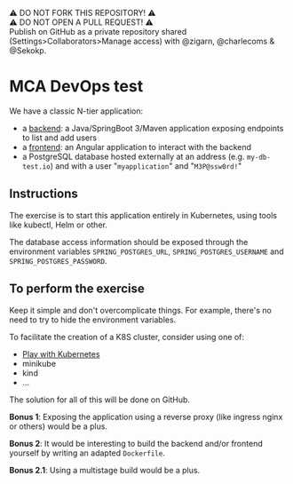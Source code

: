 ⚠️ DO NOT FORK THIS REPOSITORY! ⚠️ \
⚠️ DO NOT OPEN A PULL REQUEST! ⚠️ \
Publish on GitHub as a private repository shared (Settings>Collaborators>Manage access) with @zigarn, @charlecoms & @Sekokp.

# MCA DevOps test

We have a classic N-tier application:

- a [backend](./backend/): a Java/SpringBoot 3/Maven application exposing endpoints to list and add users
- a [frontend](./frontend/): an Angular application to interact with the backend
- a PostgreSQL database hosted externally at an address (e.g. `my-db-test.io`) and with a user "`myapplication`" and "`M3P@ssw0rd!`"

## Instructions

The exercise is to start this application entirely in Kubernetes, using tools like kubectl, Helm or other.

The database access information should be exposed through the environment variables `SPRING_POSTGRES_URL`, `SPRING_POSTGRES_USERNAME` and `SPRING_POSTGRES_PASSWORD`.

## To perform the exercise

Keep it simple and don't overcomplicate things.
For example, there's no need to try to hide the environment variables.

To facilitate the creation of a K8S cluster, consider using one of:

- [Play with Kubernetes](https://labs.play-with-k8s.com/)
- minikube
- kind
- ...

The solution for all of this will be done on GitHub.

**Bonus 1**: Exposing the application using a reverse proxy (like ingress nginx or others) would be a plus.

**Bonus 2**: It would be interesting to build the backend and/or frontend yourself by writing an adapted `Dockerfile`.

**Bonus 2.1**: Using a multistage build would be a plus.

